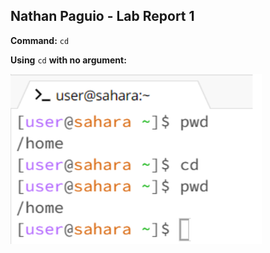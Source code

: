## Nathan Paguio - Lab Report 1
**Command:** `cd`

**Using** `cd` **with no argument:**

![Image](CDnoargs.png)

